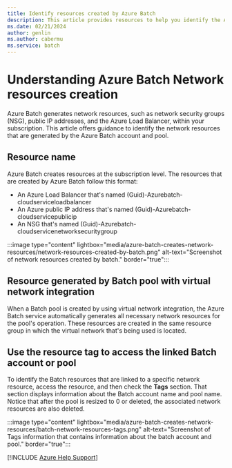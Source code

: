 ```yaml
---
title: Identify resources created by Azure Batch
description: This article provides resources to help you identify the Azure Batch account and pool associated with a specific network-related resource in the Azure Subscription.
ms.date: 02/21/2024
author: genlin
ms.author: cabermu
ms.service: batch
--- 
```


# Understanding Azure Batch Network resources creation

Azure Batch generates network resources, such as network security groups (NSG), public IP addresses, and the Azure Load Balancer, within your subscription. This article offers guidance to identify the network resources that are generated by the Azure Batch account and pool.

## Resource name

Azure Batch creates resources at the subscription level. The resources that are created by Azure Batch follow this format:

- An Azure Load Balancer that's named (Guid)-Azurebatch-cloudserviceloadbalancer
- An Azure public IP address that's named (Guid)-Azurebatch-cloudservicepublicip
- An NSG that's named (Guid)-Azurebatch-cloudservicenetworksecuritygroup

:::image type="content" lightbox="media/azure-batch-creates-network-resources/network-resources-created-by-batch.png" alt-text="Screenshot of network resources created by batch." border="true":::

## Resource generated by Batch pool with virtual network integration

When a Batch pool is created by using virtual network integration, the Azure Batch service automatically generates all necessary network resources for the pool's operation. These resources are created in the same resource group in which the virtual network that's being used is located.

## Use the resource tag to access the linked Batch account or pool 

To identify the Batch resources that are linked to a specific network resource, access the resource, and then check the **Tags** section. That section displays information about the Batch account name and pool name. Notice that after the pool is resized to 0 or deleted, the associated network resources are also deleted.

:::image type="content" lightbox="media/azure-batch-creates-network-resources/batch-network-resources-tags.png" alt-text="Screenshot of Tags information that contains information about the batch account and pool." border="true":::

[!INCLUDE [Azure Help Support](../../includes/azure-help-support.md)]
